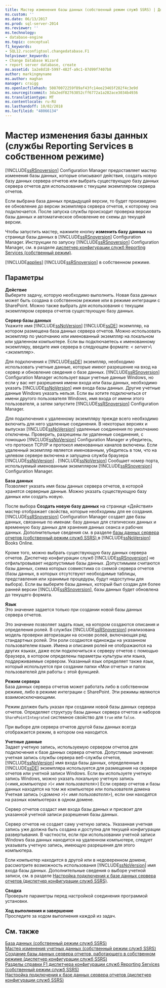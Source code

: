 ```yaml
---
title: Мастер изменения базы данных (собственный режим служб SSRS) | Документация Майкрософт
ms.custom: ''
ms.date: 06/13/2017
ms.prod: sql-server-2014
ms.reviewer: ''
ms.technology:
- database-engine
ms.topic: conceptual
f1_keywords:
- SQL12.rsconfigtool.changedatabase.F1
helpviewer_keywords:
- Change Database Wizard
- report server database, create
ms.assetid: 1a2e8d18-5997-482f-a9c1-87d99f7407b8
author: markingmyname
ms.author: maghan
manager: craigg
ms.openlocfilehash: 50870072259f89af43fc14ee23465f282f4c3e9d
ms.sourcegitcommit: 3da2edf82763852cff6772a1a282ace3034b4936
ms.translationtype: MT
ms.contentlocale: ru-RU
ms.lasthandoff: 10/02/2018
ms.locfileid: "48066134"
---
```

# <a name="change-database-wizard-ssrs-native-mode"></a>Мастер изменения базы данных (службы Reporting Services в собственном режиме)
  [!INCLUDE[ssRSnoversion](../../includes/ssrsnoversion-md.md)] Configuration Manager предоставляет мастер изменения базы данных, которые описывают действия, создать новую базу данных сервера отчетов или выбрать существующую базу данных сервера отчетов для использования с текущим экземпляром сервера отчетов.  
  
 Если выбрана база данных предыдущей версии, то будет произведено ее обновление до версии экземпляра сервера отчетов, к которому она подключается. После запуска службы происходит проверка версии базы данных и автоматическое обновление ее схемы до текущей версии.  
  
 Чтобы запустить мастер, нажмите кнопку **изменить базу данных** на странице базы данных в [!INCLUDE[ssRSnoversion](../../includes/ssrsnoversion-md.md)] Configuration Manager. Инструкции по запуску [!INCLUDE[ssRSnoversion](../../includes/ssrsnoversion-md.md)] Configuration Manager, см. в разделе [диспетчер конфигурации служб Reporting Services &#40;собственный режим&#41;](../../../2014/sql-server/install/reporting-services-configuration-manager-native-mode.md).  
  
 [!INCLUDE[applies](../../includes/applies-md.md)] [!INCLUDE[ssRSnoversion](../../includes/ssrsnoversion-md.md)] в собственном режиме.  
  
## <a name="options"></a>Параметры  
 **Действие**  
 Выберите задачу, которую необходимо выполнить. Новая база данных может быть создана в собственном режиме или в режиме интеграции с SharePoint. Можно также выбрать для использования с текущим экземпляром сервера отчетов существующую базу данных.  
  
 **Сервер базы данных**  
 Укажите имя [!INCLUDE[ssNoVersion](../../includes/ssnoversion-md.md)] [!INCLUDE[ssDE](../../includes/ssde-md.md)] экземпляр, на котором размещена база данных сервера отчетов. Можно использовать экземпляр по умолчанию или именованный экземпляр на локальном или удаленном компьютере. Если вы подключаетесь к именованному экземпляру, введите имя сервера в следующем формате: \< *server*>\\<*экземпляр*>.  
  
 Для подключения к [!INCLUDE[ssDE](../../includes/ssde-md.md)] экземпляр, необходимо использовать учетные данные, которые имеют разрешение на вход на сервер и обновление сведения о базе данных. [!INCLUDE[ssRSnoversion](../../includes/ssrsnoversion-md.md)] Configuration Manager использует ваши учетные данные Windows, но если у вас нет разрешения имени входа или базы данных, необходимо указать [!INCLUDE[ssNoVersion](../../includes/ssnoversion-md.md)] имя входа базы данных. Другие учетные данные Windows указать нельзя. Если вы хотите подключиться от имени другого пользователя Windows, имя входа от имени этого пользователя, а затем запустите [!INCLUDE[ssRSnoversion](../../includes/ssrsnoversion-md.md)] Configuration Manager.  
  
 Для подключения к удаленному экземпляру прежде всего необходимо включить для него удаленные соединения. В некоторых версиях и выпусках [!INCLUDE[ssNoVersion](../../includes/ssnoversion-md.md)] удаленные соединения по умолчанию отключены. Проверить, разрешены ли удаленные соединения, с помощью [!INCLUDE[ssNoVersion](../../includes/ssnoversion-md.md)] Configuration Manager и убедитесь, что протокол TCP/IP и протокол именованных каналов включены. Если удаленный экземпляр является именованным, убедитесь в том, что на целевом сервере включена и запущена служба браузера [!INCLUDE[ssNoVersion](../../includes/ssnoversion-md.md)] . [!INCLUDE[ssNoVersion](../../includes/ssnoversion-md.md)] Сообщает номер порта, используемый именованным экземпляром [!INCLUDE[ssRSnoversion](../../includes/ssrsnoversion-md.md)] Configuration Manager.  
  
 **База данных**  
 Позволяет указать имя базы данных сервера отчетов, в которой хранятся серверные данные. Можно указать существующую базу данных или создать новую.  
  
 После выбора **Создать новую базу данных** на странице «Действия» мастер отображает свойства, которые необходимы для ее создания. [!INCLUDE[ssRSnoversion](../../includes/ssrsnoversion-md.md)] Configuration Manager создает две базы данных, связанные по именам: базу данных для статических данных и временную базу данных для хранения данных сеанса и рабочих данных. Дополнительные сведения см. в разделе [базы данных сервера отчетов &#40;собственный режим служб SSRS&#41; ](../../reporting-services/report-server/report-server-database-ssrs-native-mode.md) в [!INCLUDE[ssNoVersion](../../includes/ssnoversion-md.md)] Books Online.  
  
 Кроме того, можно выбрать существующую базу данных сервера отчетов. Диспетчер конфигурации служб [!INCLUDE[ssRSnoversion](../../includes/ssrsnoversion-md.md)] не отфильтровывает недопустимые базы данных. Допустимыми считаются базы данных, схема которых совместима со схемой сервера отчетов (базы данных, в которых отсутствуют необходимые таблицы, представления или хранимые процедуры, будут недоступны для выбора). Если вы выберите базы данных, который был создан для более ранней версии [!INCLUDE[ssRSnoversion](../../includes/ssrsnoversion-md.md)], базы данных будет обновлена до текущего формата.  
  
 **Язык**  
 Это значение задается только при создании новой базы данных сервера отчетов.  
  
 Это значение позволяет задать язык, на котором создаются описания и определения ролей. В службах [!INCLUDE[ssRSnoversion](../../includes/ssrsnoversion-md.md)] реализована модель проверки авторизации на основе ролей, включающая ряд стандартных ролей. Эти роли создаются единожды на указанном пользователем языке. Имена и описания ролей не отображаются на других языках, даже если подключиться к серверу отчетов с помощью браузера, в котором определены параметры культуры или языка, поддерживаемые сервером. Указанный язык определяет также язык, который используется при создании папки «Мои отчеты» и папок пользователей для работы с этой функцией.  
  
 **Режим сервера**  
 База данных сервера отчетов может работать либо в собственном режиме, либо в режиме интеграции с SharePoint. Эти режимы являются взаимоисключающими.  
  
 Режим должен быть указан при создании новой базы данных сервера отчетов. Определяет структуру базы данных сервера отчетов и наборов `SharePointIntegrated` системное свойство для `true` или `false`.  
  
 При выборе для сервера отчетов другой базы данных всегда отображается режим, в котором она находится.  
  
 **Учетные данные**  
 Задает учетную запись, используемую сервером отчетов для подключения к базе данных сервера отчетов. Допустимые значения: учетная запись службы сервера веб-службы отчетов, [!INCLUDE[ssNoVersion](../../includes/ssnoversion-md.md)] имя входа базы данных, определенные в [!INCLUDE[ssDE](../../includes/ssde-md.md)] экземпляра используется для размещения на сервере отчетов или учетной записи Windows. Если вы используете учетную запись Windows, можно указать локальную учетную запись (*\<имя_компьютера >\\< имя пользователя\>*) Если сервер отчетов и базы данных находятся на том же компьютере или пользователя домена Учетная запись (*\<домена >\\< имя пользователя\>*), если они находятся на разных компьютерах в одном домене.  
  
 Сервер отчетов создаст имя входа базы данных и присвоит для указанной учетной записи разрешения базы данных.  
  
 Сервер отчетов не создает саму учетную запись. Указанная учетная запись уже должна быть создана и доступна для текущей конфигурации развертывания. В частности, если при использовании учетной записи Windows база данных находится на удаленном компьютере, следует указывать учетную запись, имеющую разрешения для этого компьютера.  
  
 Если компьютер находится в другой или в недоверенном домене, рассмотрите возможность использования [!INCLUDE[ssNoVersion](../../includes/ssnoversion-md.md)] имя входа базы данных. Дополнительные сведения о выборе учетной записи, см. в разделе [Настройка подключения к базе данных сервера отчетов &#40;диспетчер конфигурации служб SSRS&#41;](../../../2014/sql-server/install/configure-a-report-server-database-connection-ssrs-configuration-manager.md).  
  
 **Сводка**  
 Проверьте параметры перед настройкой соединения программой установки.  
  
 **Ход выполнения и завершение**  
 Проследите за ходом выполнения каждой из задач.  
  
## <a name="see-also"></a>См. также  
 [База данных &#40;собственный режим служб SSRS&#41;](../../../2014/sql-server/install/database-ssrs-native-mode.md)   
 [Мастер изменения учетных данных &#40;собственный режим служб SSRS&#41;](../../../2014/sql-server/install/change-credentials-wizard-ssrs-native-mode.md)   
 [Создание базы данных сервера отчетов, работающего в собственном режиме (диспетчер конфигурации служб SSRS)](../../reporting-services/install-windows/ssrs-report-server-create-a-native-mode-report-server-database.md)   
 [Разделы справки F1 диспетчера конфигурации служб Reporting Services &#40;собственный режим служб SSRS&#41;](../../../2014/sql-server/install/reporting-services-configuration-manager-f1-help-topics-ssrs-native-mode.md)   
 [Настройка подключения к базе данных сервера отчетов &#40;диспетчер конфигурации служб SSRS&#41;](../../../2014/sql-server/install/configure-a-report-server-database-connection-ssrs-configuration-manager.md)  
  
  
